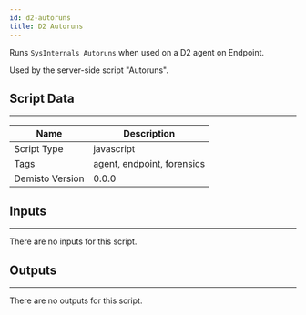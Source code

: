 ```yaml
---
id: d2-autoruns
title: D2 Autoruns
---
```


Runs `SysInternals Autoruns` when used on a D2 agent on Endpoint.

Used by the server-side script "Autoruns".

## Script Data
---

| **Name** | **Description** |
| --- | --- |
| Script Type | javascript |
| Tags | agent, endpoint, forensics |
| Demisto Version | 0.0.0 |

## Inputs
---
There are no inputs for this script.

## Outputs
---
There are no outputs for this script.
